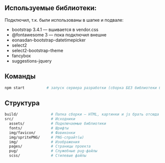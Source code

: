 ## Используемые библиотеки:
Подключил, т.к. были использованы в шапке и подвале:
- bootstrap 3.4.1 — вшивается в vendor.css
- @fontawesome 3 — пока подключил внешне
- eonasdan-bootstrap-datetimepicker
- select2
- select2-bootstrap-theme
- fancybox
- suggestions-jquery

## Команды

```bash
npm start          # запуск сервера разработки (сборка БЕЗ библиотеки блоков)
```

## Структура

```bash
build/               # Папка сборки — HTML, картинки и js брать отсюда
src/                 # Исходники
  assets/            # Подключаемые библиотики
  fonts/             # Шрифты
  img/favicon/       # Фавиконки
  img/spritePNG/     # PNG-спрайт(ы)
  img/               # Изображения
  pages/             # Страницы проекта
  pug/               # Служебные pug-файлы
  scss/              # Cтилевые файлы
```
